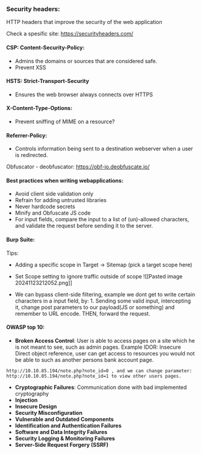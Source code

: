 

### Security headers: 
HTTP headers that improve the security of the web application 

Check a spesific site: https://securityheaders.com/

#### CSP: Content-Security-Policy: 
- Admins the domains or sources that are considered safe.
- Prevent XSS 

#### HSTS: Strict-Transport-Security
- Ensures the web browser always connects over HTTPS

#### X-Content-Type-Options:
- Prevent sniffing of MIME on a resource?

#### Referrer-Policy:
- Controls information being sent to a destination webserver when a user is redirected. 


Obfuscator - deobfuscator: https://obf-io.deobfuscate.io/


#### Best practices when writing webapplications:
- Avoid client side validation only
- Refrain for adding untrusted libraries 
- Never hardcode secrets 
- Minify and Obfuscate JS code
- For input fields, compare the input to a list of (un)-allowed characters, and validate the request before sending it to the server. 



#### Burp Suite:

Tips:
- Adding a specific scope in Target -> Sitemap (pick a target scope here)
- Set Scope setting to ignore traffic outside of scope
![[Pasted image 20241123212052.png]]

- We can bypass client-side filtering, example we dont get to write certain characters in a input field, by: 1. Sending some valid input, intercepting it, change post parameters to our payload(JS or something) and remember to URL encode. THEN, forward the request. 


#### OWASP top 10:
- **Broken Access Control**: User is able to access pages on a site which he is not meant to see, such as admin pages.
Example IDOR: Insecure Direct object reference, user can get access to resources you would not be able to such as another persons bank account page. 

```
http://10.10.85.194/note.php?note_id=0 , and we can change parameter: http://10.10.85.194/note.php?note_id=1 to view other users pages.
```


-  **Cryptographic Failures**: Communication done with bad implemented cryptography 
-  **Injection**
-  **Insecure Design**
-  **Security Misconfiguration**
-  **Vulnerable and Outdated Components**
-  **Identification and Authentication Failures**
-  **Software and Data Integrity Failures**
-  **Security Logging & Monitoring Failures**
-  **Server-Side Request Forgery (SSRF)**
